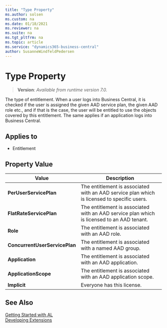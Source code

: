 ```yaml
---
title: "Type Property"
ms.author: solsen
ms.custom: na
ms.date: 01/18/2021
ms.reviewer: na
ms.suite: na
ms.tgt_pltfrm: na
ms.topic: article
ms.service: "dynamics365-business-central"
author: SusanneWindfeldPedersen
---
```

[//]: # (START>DO_NOT_EDIT)
[//]: # (IMPORTANT:Do not edit any of the content between here and the END>DO_NOT_EDIT.)
[//]: # (Any modifications should be made in the .xml files in the ModernDev repo.)
# Type Property
> **Version**: _Available from runtime version 7.0._

The type of entitlement. When a user logs into Business Central, it is checked if the user is assigned the given AAD service plan, the given AAD role etc., and if that is the case, the user will be entitled to use the objects covered by this entitlement. The same applies if an application logs into Business Central.

## Applies to
-   Entitlement

## Property Value

|Value|Description|
|-----------|---------------------------------------|
|**PerUserServicePlan**|The entitlement is associated with an AAD service plan which is licensed to specific users.|
|**FlatRateServicePlan**|The entitlement is associated with an AAD service plan which is licensed to an AAD tenant.|
|**Role**|The entitlement is associated with an AAD role.|
|**ConcurrentUserServicePlan**|The entitlement is associated with a named AAD group.|
|**Application**|The entitlement is associated with an AAD application.|
|**ApplicationScope**|The entitlement is associated with an AAD application scope.|
|**Implicit**|Everyone has this license.|

[//]: # (IMPORTANT: END>DO_NOT_EDIT)
## See Also  
[Getting Started with AL](../devenv-get-started.md)  
[Developing Extensions](../devenv-dev-overview.md)  